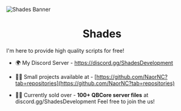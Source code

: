 ![Shades Banner](https://github.com/Shades-Development/Shades/assets/88840862/b41ae448-945e-498c-ab5c-907982ce12c4)

<h1 align="center">Shades</h1>

I'm here to provide high quality scripts for free!

- 🌍 My Discord Server - https://discord.gg/ShadesDevelopment

- 👨‍💻 Small projects available at - [https://github.com/NaorNC?tab=repositories](https://github.com/NaorNC?tab=repositories)

- 👨‍💼 Currently sold over - **100+ QBCore server files** at discord.gg/ShadesDevelopment
Feel free to join the us!
